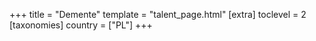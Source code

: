 +++
title = "Demente"
template = "talent_page.html"
[extra]
toclevel = 2
[taxonomies]
country = ["PL"]
+++
